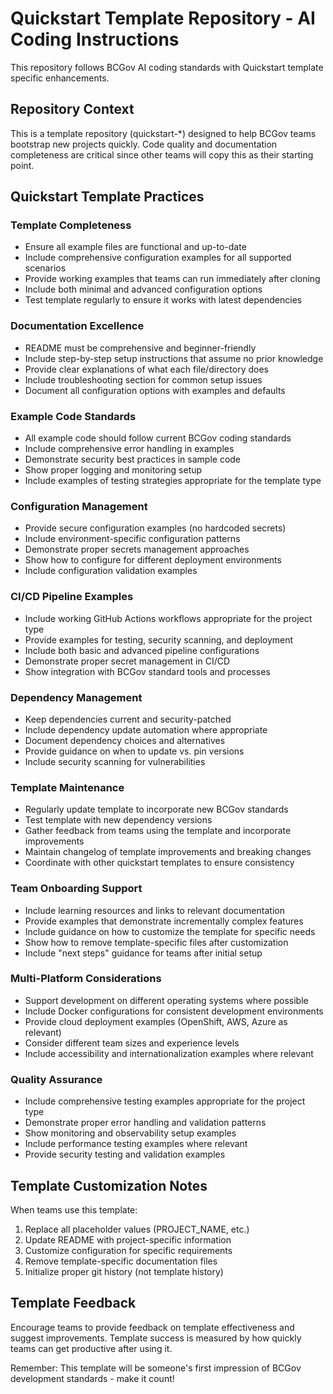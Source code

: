 # Quickstart Template Repository - AI Coding Instructions

This repository follows BCGov AI coding standards with Quickstart template specific enhancements.

## Repository Context
This is a template repository (quickstart-*) designed to help BCGov teams bootstrap new projects quickly. Code quality and documentation completeness are critical since other teams will copy this as their starting point.

## Quickstart Template Practices

### Template Completeness
- Ensure all example files are functional and up-to-date
- Include comprehensive configuration examples for all supported scenarios
- Provide working examples that teams can run immediately after cloning
- Include both minimal and advanced configuration options
- Test template regularly to ensure it works with latest dependencies

### Documentation Excellence
- README must be comprehensive and beginner-friendly
- Include step-by-step setup instructions that assume no prior knowledge
- Provide clear explanations of what each file/directory does
- Include troubleshooting section for common setup issues
- Document all configuration options with examples and defaults

### Example Code Standards  
- All example code should follow current BCGov coding standards
- Include comprehensive error handling in examples
- Demonstrate security best practices in sample code
- Show proper logging and monitoring setup
- Include examples of testing strategies appropriate for the template type

### Configuration Management
- Provide secure configuration examples (no hardcoded secrets)
- Include environment-specific configuration patterns
- Demonstrate proper secrets management approaches
- Show how to configure for different deployment environments
- Include configuration validation examples

### CI/CD Pipeline Examples
- Include working GitHub Actions workflows appropriate for the project type
- Provide examples for testing, security scanning, and deployment
- Include both basic and advanced pipeline configurations
- Demonstrate proper secret management in CI/CD
- Show integration with BCGov standard tools and processes

### Dependency Management
- Keep dependencies current and security-patched
- Include dependency update automation where appropriate  
- Document dependency choices and alternatives
- Provide guidance on when to update vs. pin versions
- Include security scanning for vulnerabilities

### Template Maintenance
- Regularly update template to incorporate new BCGov standards
- Test template with new dependency versions
- Gather feedback from teams using the template and incorporate improvements
- Maintain changelog of template improvements and breaking changes
- Coordinate with other quickstart templates to ensure consistency

### Team Onboarding Support
- Include learning resources and links to relevant documentation
- Provide examples that demonstrate incrementally complex features
- Include guidance on how to customize the template for specific needs
- Show how to remove template-specific files after customization
- Include "next steps" guidance for teams after initial setup

### Multi-Platform Considerations
- Support development on different operating systems where possible
- Include Docker configurations for consistent development environments  
- Provide cloud deployment examples (OpenShift, AWS, Azure as relevant)
- Consider different team sizes and experience levels
- Include accessibility and internationalization examples where relevant

### Quality Assurance
- Include comprehensive testing examples appropriate for the project type
- Demonstrate proper error handling and validation patterns
- Show monitoring and observability setup examples
- Include performance testing examples where relevant
- Provide security testing and validation examples

## Template Customization Notes
When teams use this template:
1. Replace all placeholder values (PROJECT_NAME, etc.)
2. Update README with project-specific information
3. Customize configuration for specific requirements
4. Remove template-specific documentation files
5. Initialize proper git history (not template history)

## Template Feedback
Encourage teams to provide feedback on template effectiveness and suggest improvements. Template success is measured by how quickly teams can get productive after using it.

Remember: This template will be someone's first impression of BCGov development standards - make it count!
